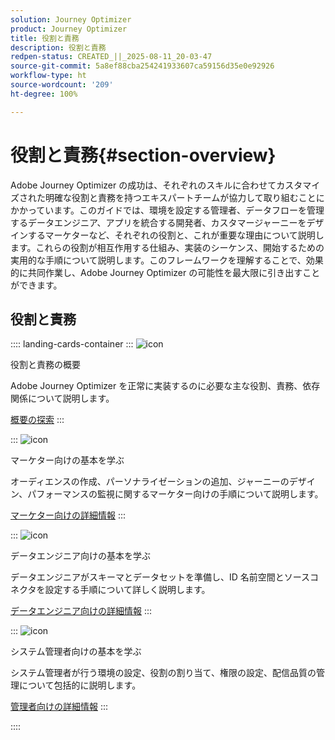 ```yaml
---
solution: Journey Optimizer
product: Journey Optimizer
title: 役割と責務
description: 役割と責務
redpen-status: CREATED_||_2025-08-11_20-03-47
source-git-commit: 5a8ef88cba254241933607ca59156d35e0e92926
workflow-type: ht
source-wordcount: '209'
ht-degree: 100%

---
```



# 役割と責務{#section-overview}

Adobe Journey Optimizer の成功は、それぞれのスキルに合わせてカスタマイズされた明確な役割と責務を持つエキスパートチームが協力して取り組むことにかかっています。このガイドでは、環境を設定する管理者、データフローを管理するデータエンジニア、アプリを統合する開発者、カスタマージャーニーをデザインするマーケターなど、それぞれの役割と、これが重要な理由について説明します。これらの役割が相互作用する仕組み、実装のシーケンス、開始するための実用的な手順について説明します。このフレームワークを理解することで、効果的に共同作業し、Adobe Journey Optimizer の可能性を最大限に引き出すことができます。

## 役割と責務

:::: landing-cards-container
:::
![icon](https://cdn.experienceleague.adobe.com/icons/book.svg)

役割と責務の概要

Adobe Journey Optimizer を正常に実装するのに必要な主な役割、責務、依存関係について説明します。

[概要の探索](../using/start/quick-start.md)
:::

:::
![icon](https://cdn.experienceleague.adobe.com/icons/bullseye.svg)

マーケター向けの基本を学ぶ

オーディエンスの作成、パーソナライゼーションの追加、ジャーニーのデザイン、パフォーマンスの監視に関するマーケター向けの手順について説明します。

[マーケター向けの詳細情報](../using/start/path/marketer.md)
:::

:::
![icon](https://cdn.experienceleague.adobe.com/icons/code-branch.svg)

データエンジニア向けの基本を学ぶ

データエンジニアがスキーマとデータセットを準備し、ID 名前空間とソースコネクタを設定する手順について詳しく説明します。

[データエンジニア向けの詳細情報](../using/start/path/data-engineer.md)
:::

:::
![icon](https://cdn.experienceleague.adobe.com/icons/gear.svg)

システム管理者向けの基本を学ぶ

システム管理者が行う環境の設定、役割の割り当て、権限の設定、配信品質の管理について包括的に説明します。

[管理者向けの詳細情報](../using/start/path/administrator.md)
:::

::::
